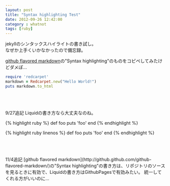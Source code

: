 ```yaml
---
layout: post
title: "Syntax highlighting Test"
date: 2012-09-26 12:42:00
category : whatnot
tags: [ruby]
---
```

jekyllのシンタックスハイライトの書き試し。  
なぜか上手くいかなかったので備忘録。

<!--more-->

[github flavored markdown](http://github.github.com/github-flavored-markdown/)の"Syntax highlighting"のものをコピペしてみたけどダメぽ...

```ruby
require 'redcarpet'
markdown = Redcarpet.new("Hello World!")
puts markdown.to_html
```

<br />
<br />
<br />
9/27追記  
Liquidの書き方なら大丈夫なのね。

{% highlight ruby %}
def foo
  puts 'foo'
end
{% endhighlight %}


{% highlight ruby linenos %}
def foo
  puts 'foo'
end
{% endhighlight %}


<br />
<br />
<br />
11/4追記  
[github flavored markdown](http://github.github.com/github-flavored-markdown/)の"Syntax highlighting"の書き方は、リポジトリのソースを見るときに有効で、Liquidの書き方はGithubPagesで有効みたい。  
統一してくれる方がいいのに...
